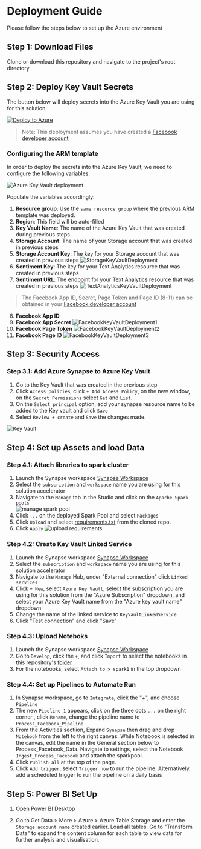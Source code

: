 # Deployment Guide 
Please follow the steps below to set up the Azure environment

## Step 1: Download Files
Clone or download this repository and navigate to the project's root directory.

## Step 2: Deploy Key Vault Secrets 
The button below will deploy secrets into the Azure Key Vault you are using for this solution:

[![Deploy to Azure](https://aka.ms/deploytoazurebutton)](https://portal.azure.com/#create/Microsoft.Template/uri/https%3A%2F%2Fraw.githubusercontent.com%2Fmicrosoft%2FAzure-Social-Media-Analytics-Solution-Accelerator%2Fmain%2FDeployment%2Fdeploykeyvault.json)

> Note: This deployment assumes you have created a [Facebook developer account](https://developers.facebook.com/tools/)

### **Configuring the ARM template**
In order to deploy the secrets into the Azure Key Vault, we need to configure the following variables.

![Azure Key Vault deployment](./img/KeyVaultDeployment.png "Azure Key Vault Deployment") 

Populate the variables accordingly: 

1. **Resource group**: Use the `same resource group` where the previous ARM template was deployed.
2. **Region**: This field will be auto-filled
3. **Key Vault Name**: The name of the Azure Key Vault that was created during previous steps
4. **Storage Account**: The name of your Storage account that was created in previous steps 
5. **Storage Account Key**: The key for your Storage account that was created in previous steps 
![StorageKeyVaultDeployment](./img/StorageKeyVaultDeploy.png "StorageKeyVaultDeployment")
6. **Sentiment Key**: The key for your Text Analytics resource that was created in previous steps 
7. **Sentiment URL**: The endpoint for your Text Analytics resource that was created in previous steps 
![TextAnalyticsKeyVaultDeployment](./img/TextAnalyticsKeyVaultDeploy.png "TextAnalyticsKeyVaultDeployment")
 > The Facebook App ID, Secret, Page Token and Page ID (8-11) can be obtained in your [Facebook developer account](https://developers.facebook.com/tools/explorer/) 
8. **Facebook App ID**
9. **Facebook App Secret**
![FacebookKeyVaultDeployment1](./img/FacebookKeyVaultDeploy1.png "FacebookKeyVaultDeployment1")
10. **Facebook Page Token**
![FacebookKeyVaultDeployment2](./img/FacebookKeyVaultDeploy2.png "FacebookKeyVaultDeployment2")
11. **Facebook Page ID**
![FacebookKeyVaultDeployment3](./img/FacebookKeyVaultDeploy3.png "FacebookKeyVaultDeployment3")


## Step 3: Security Access
### Step 3.1: Add Azure Synapse to Azure Key Vault 
1. Go to the Key Vault that was created in the previous step 
2. Click `Access policies`, click `+ Add Access Policy`, on the new window, on the `Secret Permissions` select `Get` and `List`. 
3. On the `Select principal` option, add your synapse resource name to be added to the Key vault and click `Save`
4. Select `Review + create` and `Save` the changes made. 

![Key Vault](./img/KeyVaultSecrets.png)


## Step 4: Set up Assets and load Data

### Step 4.1: Attach libraries to spark cluster
1. Launch the Synapse workspace [Synapse Workspace](https://ms.web.azuresynapse.net/)
2. Select the `subscription` and `workspace` name you are using for this solution accelerator
3. Navigate to the `Manage` tab in the Studio and click on the `Apache Spark pools`  
![manage spark pool](./img/ManageSparkPool.png)
5. Click `...` on the deployed Spark Pool and select `Packages`
6. Click `Upload` and select [requirements.txt](https://github.com/microsoft/Azure-Social-Media-Analytics-Solution-Accelerator/main/Deployment/Code/requirements.txt) from the cloned repo.
7. Click `Apply`
![upload requirements](./img/Requirements.png)

### Step 4.2: Create Key Vault Linked Service 
1. Launch the Synapse workspace [Synapse Workspace](https://ms.web.azuresynapse.net/)
2. Select the `subscription` and `workspace` name you are using for this solution accelerator
3. Navigate to the `Manage` Hub, under "External connection" click `Linked services`
4. Click `+ New`, select `Azure Key Vault`, select the subscription you are using for this solution from the "Azure Subscription" dropdown, and select your Azure Key Vault name from the "Azure key vault name" dropdown
5. Change the name of the linked service to `KeyVaultLinkedService`
6. Click "Test connection" and click "Save"

### Step 4.3: Upload Noteboks
1. Launch the Synapse workspace [Synapse Workspace](https://ms.web.azuresynapse.net/)
2. Go to `Develop`, click the `+`, and click `Import` to select the notebooks in this repository's [folder](https://github.com/microsoft/Azure-Social-Media-Analytics-Solution-Accelerator/tree/main/Code/Notebooks)
3. For the notebooks, select `Attach to > spark1` in the top dropdown
<!-- 4. Configure the parameters in the notebook i.e. Key Vault Name and run each cell, ensure to get a permanent facebook token after which you can update the same in Azure Key Vault for subsequent use. Publish the changes upon completion. Data should now be available in the storage account, under `Tables`.
    * `Ingest_Process_Facebook.ipynb`
 -->

### Step 4.4: Set up Pipelines to Automate Run
1. In Synapse workspace, go to `Integrate`, click the "+", and choose `Pipeline`
2. The new `Pipeline 1` appears, click on the three dots `...` on the right corner , click `Rename`, change the pipeline name to `Process_Facebook_Pipeline`
3. From the Activities sectiion, Expand `Synapse` then drag and drop `Notebook` from the left to the right canvas. While Notebook is selected in the canvas, edit the name in the General section below to Process_Facebook_Data. Navigate to settings, select the Notebook `Ingest_Process_Facebook` and attach the sparkpool.
6. Click `Publish all` at the top of the page.
7. Click `Add trigger`, select `Trigger now` to run the pipeline.
Alternatively, add a scheduled trigger to run the pipeline on a daily basis


## Step 5: Power BI Set Up 
1. Open Power BI Desktop

2. Go to Get Data > More > Azure > Azure Table Storage and enter the `Storage account name` created earlier. Load all tables. Go to "Transform Data" to expand the content column for each table to view data for further analysis and visualisation.
